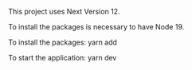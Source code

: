This project uses Next Version 12.

To install the packages is necessary to have Node 19.

To install the packages:
  yarn add

To start the application:
  yarn dev
